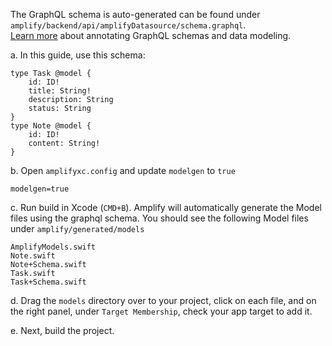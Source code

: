 
The GraphQL schema is auto-generated can be found under `amplify/backend/api/amplifyDatasource/schema.graphql`.  
[Learn more](/cli/graphql-transformer/overview) about annotating GraphQL schemas and data modeling.  

a. In this guide, use this schema:
```
type Task @model {
    id: ID!
    title: String!
    description: String
    status: String
}
type Note @model {
    id: ID!
    content: String!
}
```

b. Open `amplifyxc.config` and update `modelgen` to `true`
```
modelgen=true
```

c. Run build in Xcode (`CMD+B`). Amplify will automatically generate the Model files using the graphql schema. You should see the following Model files under `amplify/generated/models`  
```
AmplifyModels.swift
Note.swift
Note+Schema.swift
Task.swift
Task+Schema.swift
```
d. Drag the `models` directory over to your project, click on each file, and on the right panel, under `Target Membership`, check your app target to add it.  

e. Next, build the project.  